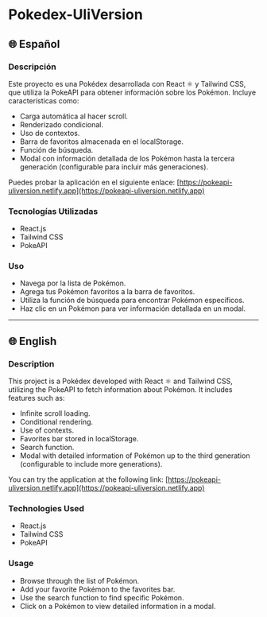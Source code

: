 # Pokedex-UliVersion

## 🌐 Español

### Descripción

Este proyecto es una Pokédex desarrollada con React ⚛️ y Tailwind CSS, que utiliza la PokeAPI para obtener información sobre los Pokémon. Incluye características como:

- Carga automática al hacer scroll.
- Renderizado condicional.
- Uso de contextos.
- Barra de favoritos almacenada en el localStorage.
- Función de búsqueda.
- Modal con información detallada de los Pokémon hasta la tercera generación (configurable para incluir más generaciones).

Puedes probar la aplicación en el siguiente enlace: [https://pokeapi-uliversion.netlify.app](https://pokeapi-uliversion.netlify.app)

### Tecnologías Utilizadas

- React.js
- Tailwind CSS
- PokeAPI

### Uso

- Navega por la lista de Pokémon.
- Agrega tus Pokémon favoritos a la barra de favoritos.
- Utiliza la función de búsqueda para encontrar Pokémon específicos.
- Haz clic en un Pokémon para ver información detallada en un modal.

---

## 🌐 English

### Description

This project is a Pokédex developed with React ⚛️ and Tailwind CSS, utilizing the PokeAPI to fetch information about Pokémon. It includes features such as:

- Infinite scroll loading.
- Conditional rendering.
- Use of contexts.
- Favorites bar stored in localStorage.
- Search function.
- Modal with detailed information of Pokémon up to the third generation (configurable to include more generations).

You can try the application at the following link: [https://pokeapi-uliversion.netlify.app](https://pokeapi-uliversion.netlify.app)

### Technologies Used

- React.js
- Tailwind CSS
- PokeAPI

### Usage

- Browse through the list of Pokémon.
- Add your favorite Pokémon to the favorites bar.
- Use the search function to find specific Pokémon.
- Click on a Pokémon to view detailed information in a modal.
